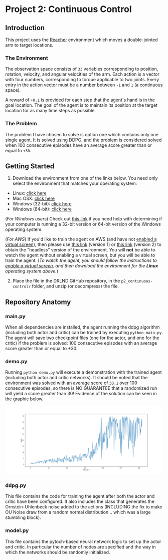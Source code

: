 # Project 2: Continuous Control

## Introduction

This project uses the [Reacher](https://github.com/Unity-Technologies/ml-agents/blob/master/docs/Learning-Environment-Examples.md#reacher) environment which moves a double-jointed arm to target locations.

### The Environment
The observation space consists of `33` variables corresponding to position, rotation, velocity, and angular velocities of the arm.  Each action is a vector with four numbers, corresponding to torque applicable to two joints.  Every entry in the action vector must be a number between `-1` and `1` (a continuous space).

A reward of `+0.1` is provided for each step that the agent's hand is in the goal location.
The goal of the agent is to maintain its position at the target location for as many time steps as possible.

### The Problem
The problem I have chosen to solve is option one which contains only one single agent.  It is solved using DDPG, and the problem is considered solved when 100 consecutive episodes have an average score greater than or equal to `+30`.


## Getting Started

1. Download the environment from one of the links below.  You need only select the environment that matches your operating system:

- Linux: [click here](https://s3-us-west-1.amazonaws.com/udacity-drlnd/P2/Reacher/one_agent/Reacher_Linux.zip)
- Mac OSX: [click here](https://s3-us-west-1.amazonaws.com/udacity-drlnd/P2/Reacher/one_agent/Reacher.app.zip)
- Windows (32-bit): [click here](https://s3-us-west-1.amazonaws.com/udacity-drlnd/P2/Reacher/one_agent/Reacher_Windows_x86.zip)
- Windows (64-bit): [click here](https://s3-us-west-1.amazonaws.com/udacity-drlnd/P2/Reacher/one_agent/Reacher_Windows_x86_64.zip)

(_For Windows users_) Check out [this link](https://support.microsoft.com/en-us/help/827218/how-to-determine-whether-a-computer-is-running-a-32-bit-version-or-64) if you need help with determining if your computer is running a 32-bit version or 64-bit version of the Windows operating system.

(_For AWS_) If you'd like to train the agent on AWS (and have not [enabled a virtual screen](https://github.com/Unity-Technologies/ml-agents/blob/master/docs/Training-on-Amazon-Web-Service.md)), then please use [this link](https://s3-us-west-1.amazonaws.com/udacity-drlnd/P2/Reacher/one_agent/Reacher_Linux_NoVis.zip) (version 1) or [this link](https://s3-us-west-1.amazonaws.com/udacity-drlnd/P2/Reacher/Reacher_Linux_NoVis.zip) (version 2) to obtain the "headless" version of the environment.  You will **not** be able to watch the agent without enabling a virtual screen, but you will be able to train the agent.  (_To watch the agent, you should follow the instructions to [enable a virtual screen](https://github.com/Unity-Technologies/ml-agents/blob/master/docs/Training-on-Amazon-Web-Service.md), and then download the environment for the **Linux** operating system above._)

2. Place the file in the DRLND GitHub repository, in the `p2_continuous-control/` folder, and unzip (or decompress) the file.

## Repository Anatomy

### main.py
When all dependencies are installed, the agent running the ddpg algorithm (including both actor and critic) can be trained by executing `python main.py`.
The agent will save two checkpoint files (one for the actor, and one for the critic) if the problem is solved: 100 consecutive episodes with an average score greater than or equal to +30.

### demo.py
Running `python demo.py` will execute a demonstration with the trained agent (including both actor and critic networks).
It should be noted that the environment was solved with an average score of `30.1` over 100 consecutive episodes, so there is NO GUARANTEE that a randomized run will yield a score greater than 30!
Evidence of the solution can be seen in the graphic below.

![Learning Rate](./learning_rate.png)

### ddpg.py
This file contains the code for training the agent after both the actor and critic have been configured.  It also includes the class that generates the Ornstein-Uhlenbeck noise added to the actions (INCLUDING the fix to make OU Noise draw from a random normal distribution... which was a large stumbling block).

### model.py
This file contains the pytoch-based neural network logic to set up the actor and critic.  In particular the number of nodes are specified and the way in which the networks should be randomly initialized.
